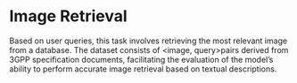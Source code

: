 # Image Retrieval

Based on user queries, this task involves retrieving the most relevant image from
a database. The dataset consists of <image, query>pairs derived from 3GPP
specification documents, facilitating the evaluation of the model’s ability to perform accurate image retrieval based on textual descriptions.
